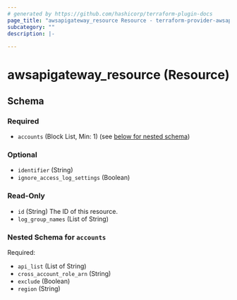 ```yaml
---
# generated by https://github.com/hashicorp/terraform-plugin-docs
page_title: "awsapigateway_resource Resource - terraform-provider-awsapigateway"
subcategory: ""
description: |-
  
---
```


# awsapigateway_resource (Resource)





<!-- schema generated by tfplugindocs -->
## Schema

### Required

- `accounts` (Block List, Min: 1) (see [below for nested schema](#nestedblock--accounts))

### Optional

- `identifier` (String)
- `ignore_access_log_settings` (Boolean)

### Read-Only

- `id` (String) The ID of this resource.
- `log_group_names` (List of String)

<a id="nestedblock--accounts"></a>
### Nested Schema for `accounts`

Required:

- `api_list` (List of String)
- `cross_account_role_arn` (String)
- `exclude` (Boolean)
- `region` (String)

